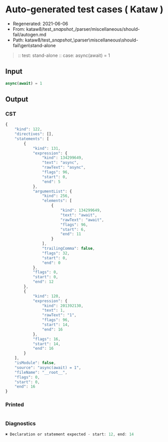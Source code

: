 # Auto-generated test cases ( Kataw )
- Regenerated: 2021-06-06
- From: kataw8/test\__snapshot__/parser/miscellaneous/should-fail/autogen.md
- Path: kataw8/test\__snapshot__\parser\miscellaneous\should-fail\gen\stand-alone
> :: test: stand-alone
> :: case: async(await) = 1
## Input

`````js
async(await) = 1
`````
## Output

### CST

```javascript
{
    "kind": 122,
    "directives": [],
    "statements": [
        {
            "kind": 131,
            "expression": {
                "kind": 134299649,
                "text": "async",
                "rawText": "async",
                "flags": 96,
                "start": 0,
                "end": 5
            },
            "argumentList": {
                "kind": 256,
                "elements": [
                    {
                        "kind": 134299649,
                        "text": "await",
                        "rawText": "await",
                        "flags": 96,
                        "start": 6,
                        "end": 11
                    }
                ],
                "trailingComma": false,
                "flags": 32,
                "start": 0,
                "end": 0
            },
            "flags": 0,
            "start": 0,
            "end": 12
        },
        {
            "kind": 120,
            "expression": {
                "kind": 201392130,
                "text": 1,
                "rawText": "1",
                "flags": 96,
                "start": 14,
                "end": 16
            },
            "flags": 16,
            "start": 14,
            "end": 16
        }
    ],
    "isModule": false,
    "source": "async(await) = 1",
    "fileName": "__root__",
    "flags": 0,
    "start": 0,
    "end": 16
}
```

### Printed

```javascript

```

### Diagnostics

```javascript
✖ Declaration or statement expected - start: 12, end: 14

```

